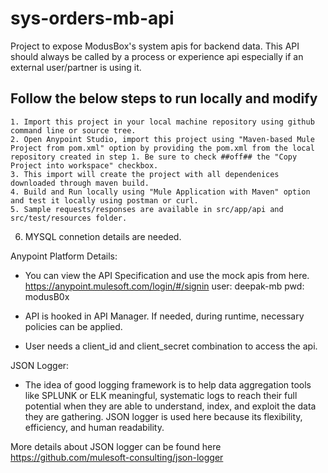 # sys-orders-mb-api
Project to expose ModusBox's system apis for backend data. 
This API should always be called by a process or experience api especially if an external user/partner is using  it.

## Follow the below steps to run locally and modify
	1. Import this project in your local machine repository using github command line or source tree.
	2. Open Anypoint Studio, import this project using "Maven-based Mule Project from pom.xml" option by providing the pom.xml from the local repository created in step 1. Be sure to check ##off## the "Copy Project into workspace" checkbox.
	3. This import will create the project with all dependenices downloaded through maven build.
	4. Build and Run locally using "Mule Application with Maven" option and test it locally using postman or curl.
	5. Sample requests/responses are available in src/app/api and src/test/resources folder.
  6. MYSQL connetion details are needed.
  
Anypoint Platform Details:
- You can view the API Specification and use the mock apis from here.
   https://anypoint.mulesoft.com/login/#/signin
   user: deepak-mb
   pwd: modusB0x
 
- API is hooked in API Manager. If needed, during runtime, necessary policies can be applied.

- User needs a client_id and client_secret combination to access the api.

JSON Logger:

- The idea of good logging framework is to help data aggregation tools like SPLUNK or ELK meaningful,
systematic logs to reach their full potential when they are able to understand, index, and exploit the
data they are gathering. JSON logger is used here because its flexibility, efficiency, and human
readability.

More details about JSON logger can be found here
https://github.com/mulesoft-consulting/json-logger

